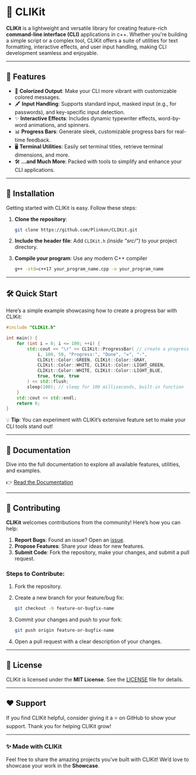 
# 🚀 CLIKit

**CLIKit** is a lightweight and versatile library for creating feature-rich **command-line interface (CLI)** applications in c++. Whether you're building a simple script or a complex tool, CLIKit offers a suite of utilities for text formatting, interactive effects, and user input handling, making CLI development seamless and enjoyable.

---

## 🌟 Features

- 🎨 **Colorized Output**: Make your CLI more vibrant with customizable colored messages.
- 🖋️ **Input Handling**: Supports standard input, masked input (e.g., for passwords), and key-specific input detection.
- ✨ **Interactive Effects**: Includes dynamic typewriter effects, word-by-word animations, and spinners.
- 📊 **Progress Bars**: Generate sleek, customizable progress bars for real-time feedback.
- 🖥️ **Terminal Utilities**: Easily set terminal titles, retrieve terminal dimensions, and more.
- 🛠️ **...and Much More**: Packed with tools to simplify and enhance your CLI applications.

---

## 🚀 Installation

Getting started with CLIKit is easy. Follow these steps:

1. **Clone the repository**:
   ```bash
   git clone https://github.com/Plinkon/CLIKit.git
   ``` 

2.  **Include the header file**: Add `CLIKit.h` *(inside "src/")* to your project directory.
    
3.  **Compile your program**: Use any modern C++ compiler
	```bash    
    g++ -std=c++17 your_program_name.cpp -o your_program_name
    ```
    

----------

## 🛠️ Quick Start

Here’s a simple example showcasing how to create a progress bar with CLIKit:

```cpp
#include "CLIKit.h"

int main() {
    for (int i = 0; i <= 100; ++i) {
        std::cout << "\r" << CLIKit::ProgressBar( // create a progress bar
            i, 100, 50, "Progress:", "Done", "=", "-",
            CLIKit::Color::GREEN, CLIKit::Color::GRAY,
            CLIKit::Color::WHITE, CLIKit::Color::LIGHT_GREEN,
            CLIKit::Color::WHITE, CLIKit::Color::LIGHT_BLUE,
            true, true, true
        ) << std::flush;
        sleep(100); // sleep for 100 milliseconds, built-in function
    }
    std::cout << std::endl;
    return 0;
}
```

💡 **Tip**: You can experiment with CLIKit’s extensive feature set to make your CLI tools stand out!

----------

## 📖 Documentation

Dive into the full documentation to explore all available features, utilities, and examples.

👉 [Read the Documentation](./DOCS.md)

----------

## 🤝 Contributing

**CLIKit** welcomes contributions from the community! Here’s how you can help:

1.  **Report Bugs**: Found an issue? Open an [issue](https://github.com/Plinkon/CLIKit/issues).
2.  **Propose Features**: Share your ideas for new features.
3.  **Submit Code**: Fork the repository, make your changes, and submit a pull request.

### Steps to Contribute:

1.  Fork the repository.
2.  Create a new branch for your feature/bug fix:
	```bash  
    git checkout -b feature-or-bugfix-name
    ```
    
3.  Commit your changes and push to your fork:
    
    ```bash
    git push origin feature-or-bugfix-name 
    ```
    
4.  Open a pull request with a clear description of your changes.

----------

## 📜 License

CLIKit is licensed under the **MIT License**. See the [LICENSE](./LICENSE) file for details.

----------

## ❤️ Support

If you find CLIKit helpful, consider giving it a ⭐ on GitHub to show your support. Thank you for helping CLIKit grow!

----------

### ✨ Made with CLIKit

Feel free to share the amazing projects you’ve built with CLIKit! We’d love to showcase your work in the **Showcase**.

